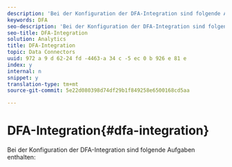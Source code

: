 ```yaml
---
description: 'Bei der Konfiguration der DFA-Integration sind folgende Aufgaben enthalten '
keywords: DFA
seo-description: 'Bei der Konfiguration der DFA-Integration sind folgende Aufgaben enthalten '
seo-title: DFA-Integration
solution: Analytics
title: DFA-Integration
topic: Data Connectors
uuid: 972 a 9 d 62-24 fd -4463-a 34 c -5 ec 0 b 926 e 81 e
index: y
internal: n
snippet: y
translation-type: tm+mt
source-git-commit: 5e22d080398d74df29b1f849258e6500168cd5aa

---
```



# DFA-Integration{#dfa-integration}

Bei der Konfiguration der DFA-Integration sind folgende Aufgaben enthalten:

